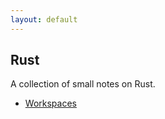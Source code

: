 ```yaml
---
layout: default
---
```


## Rust

A collection of small notes on Rust.

 - [Workspaces](./Workspaces.md)
